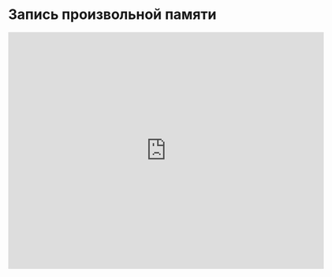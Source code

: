 # Запись произвольной памяти
<iframe width="640" height="480" src="https://www.youtube.com/embed/RhMjPXHytZQ?list=PLU-TUGRFxOHjDoi8FNb5l0jc7b1nhk_X5" frameborder="0" allowfullscreen></iframe>
